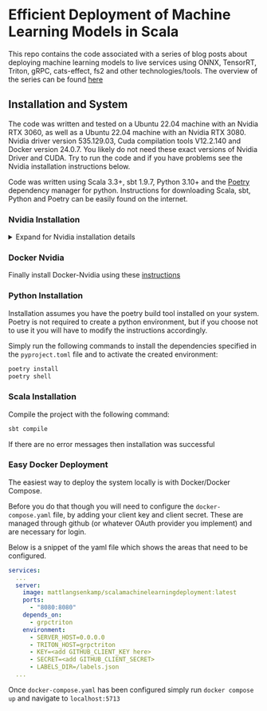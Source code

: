 # Efficient Deployment of Machine Learning Models in Scala
This repo contains the code associated with a series of blog posts about deploying machine learning models to live services using ONNX, TensorRT, Triton, gRPC, cats-effect, fs2 and other technologies/tools. The overview of the series can be found [here](https://mattlangsenkamp.github.io/posts/scala-machine-learning-deployment-entry-0/)

## Installation and System
The code was written and tested on a Ubuntu 22.04 machine with an Nvidia RTX 3060, as well as a Ubuntu 22.04 machine with an Nvidia RTX 3080. Nvidia driver version 535.129.03, Cuda compilation tools V12.2.140 and Docker version 24.0.7. You likely do not need these exact versions of Nvidia Driver and CUDA. Try to run the code and if you have problems see the Nvidia installation instructions below.

Code was written using Scala 3.3+, sbt 1.9.7, Python 3.10+ and the [Poetry](https://python-poetry.org/) dependency manager for python. Instructions for downloading Scala, sbt, Python and Poetry can be easily found on the internet.

### Nvidia Installation
<details closed>
<summary>Expand for Nvidia installation details</summary>
In my experiance installing Nvidia tools can be tedious and error prone. Make sure to read all the documentation present in each link so you know what you are doing.

Download cuda 12.2 using this [link](https://developer.nvidia.com/cuda-12-2-2-download-archive).
Select the options in the following order `Linux > x86_64 > Ubuntu > 22.04 > deb (network)` or make modifications to meet your system requirements. For me the generated instructions look like what is below:
```bash
$ wget https://developer.download.nvidia.com/compute/cuda/repos/ubuntu2204/x86_64/cuda-keyring_1.1-1_all.deb
$ sudo dpkg -i cuda-keyring_1.1-1_all.deb
$ sudo apt-get update
$ sudo apt-get -y install cuda
```
To install cuDNN you will need an Nvidia sign in. It is still free they just make you sign in.
Go to this [link](https://developer.nvidia.com/rdp/cudnn-download) to download the current version of cuDNN. If you need an older version visit this [link](https://developer.nvidia.com/rdp/cudnn-archive). Select `Local Installer for Ubuntu22.04 x86_64 (Deb)`. After that follow the instructions linked [here](https://docs.nvidia.com/deeplearning/cudnn/install-guide/index.html#installlinux-deb)

After rebooting your system run the command `nvcc -V` and you should get an outputing specifying your version. If `nvcc -V` doesnt work you might need to add `export export PATH="/usr/local/cuda/bin:$PATH"` to `~/.bashrc`

If something goes wrong and you need to start from scrath follow the instructions in this [link](https://docs.nvidia.com/cuda/cuda-installation-guide-linux/index.html#removing-cuda-toolkit-and-driver) to uninstall Nvidia stuff.
</details>

### Docker Nvidia
Finally install Docker-Nvidia using these [instructions](https://docs.nvidia.com/datacenter/cloud-native/container-toolkit/latest/install-guide.html)

### Python Installation
Installation assumes you have the poetry build tool installed on your system. Poetry is not required to create a python environment, but if you choose not to use it you will have to modify the instructions accordingly. 

Simply run the following commands to install the dependencies specified in the `pyproject.toml` file and to activate the created environment:
```bash 
poetry install
poetry shell
```

### Scala Installation
Compile the project with the following command:
```bash
sbt compile
```
If there are no error messages then installation was successful

### Easy Docker Deployment
The easiest way to deploy the system locally is with Docker/Docker Compose.

Before you do that though you will need to configure the `docker-compose.yaml` file, by adding your client key and client secret. These are managed through github (or whatever OAuth provider you implement) and are necessary for login. 

Below is a snippet of the yaml file which shows the areas that need to be configured.
```yaml
services:
  ...
  server:
    image: mattlangsenkamp/scalamachinelearningdeployment:latest
    ports:
      - "8080:8080"
    depends_on:
      - grpctriton
    environment:
      - SERVER_HOST=0.0.0.0
      - TRITON_HOST=grpctriton
      - KEY=<add GITHUB_CLIENT_KEY here>
      - SECRET=<add GITHUB_CLIENT_SECRET>
      - LABELS_DIR=/labels.json
  ...
```

Once `docker-compose.yaml` has been configured simply run 
`docker compose up` and navigate to `localhost:5713`